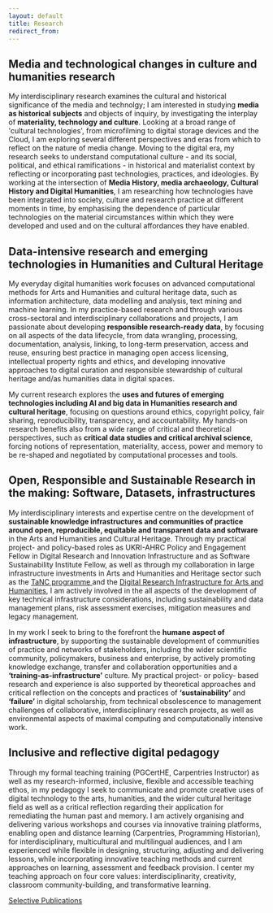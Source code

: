 ```yaml
---
layout: default
title: Research
redirect_from: 
---
```


## Media and technological changes in culture and humanities research
My interdisciplinary research examines the cultural and historical significance of the media and technolgy; I am interested in studying <b>media as historical subjects</b> and objects of inquiry, by investigating the interplay of <b>materiality, technology and culture</b>. Looking at a broad range of 'cultural technologies', from microfilming to digital storage devices and the Cloud, I am exploring several different perspectives and eras from which to reflect on the nature of media change. Moving to the digital era, my research seeks to understand computational culture - and its social, political, and ethical ramifications - in historical and materialist context by reflecting or incorporating past technologies, practices, and ideologies. By working at the intersection of <b>Media History, media archaeology, Cultural History and Digital Humanities</b>, I am researching how technologies have been integrated into society, culture and research practice at different moments in time, by emphasising the dependence of particular technologies on the material circumstances within which they were developed and used and on the cultural affordances they have enabled.

## Data-intensive research and emerging technologies in Humanities and Cultural Heritage   
My everyday digital humanities work focuses on advanced computational methods for Arts and Humanities and cultural heritage data, such as information architecture, data modelling and analysis, text mining and machine learning. In my practice-based research and through various cross-sectoral and interdisciplinary collaborations and projects, I am passionate about developing <b>responsible research-ready data</b>, by focusing on all aspects of the data lifecycle, from data wrangling, processing, documentation, analysis, linking, to long-term preservation, access and reuse, ensuring best practice in managing open access licensing, intellectual property rights and ethics, and developing innovative approaches to digital curation and responsible stewardship of cultural heritage and/as humanities data in digital spaces. 

My current research explores the <b>uses and futures of emerging technologies including AI and big data in Humanities research and cultural heritage</b>, focusing on questions around ethics, copyright policy, fair sharing, reproducibility, transparency, and accountability. My hands-on research benefits also from a wide range of critical and theoretical perspectives, such as <b>critical data studies and critical archival science</b>, forcing notions of representation, materiality, access, power and memory to be re-shaped and negotiated by computational processes and tools.

## Open, Responsible and Sustainable Research in the making: Software, Datasets, infrastructures 
My interdisciplinary interests and expertise centre on the development of <b>sustainable knowledge infrastructures and communities of practice around open, reproducible, equitable and transparent data and software</b> in the Arts and Humanities and Cultural Heritage. Through my practical project- and policy-based roles as UKRI-AHRC Policy and Engagement Fellow in Digital Research and Innovation Infrastructure and as Software Sustainability Institute Fellow, as well as through my collaboration in large infrastructure investments in Arts and Humanities and Heritage sector such as the <a href= "https://www.nationalcollection.org.uk"> TaNC programme </a> and the <a href="https://www.dariah.eu"> Digital Research Infrastructure for Arts and Humanities</a>, I am actively involved in the all aspects of the development of key technical infrastructure considerations, including sustainability and data management plans, risk assessment exercises, mitigation measures and legacy management. 

In my work I seek to bring to the forefront the <b>humane aspect of infrastructure</b>, by supporting the sustainable development of communities of practice and networks of stakeholders, including the wider scientific community, policymakers, business and enterprise, by actively promoting knowledge exchange, transfer and collaboration opportunities and a <b>‘training-as-infrastructure’</b> culture. My practical project- or policy- based research and experience is also supported by theoretical approaches and critical reflection on the concepts and practices of <b>‘sustainability’</b> and <b>‘failure’</b> in digital scholarship, from technical obsolescence to management challenges of collaborative, interdisciplinary research projects,  as well as environmental aspects of maximal computing and computationally intensive work.

## Inclusive and reflective digital pedagogy
Through my formal teaching training (PGCertHE, Carpentries Instructor) as well as my research-informed, inclusive, flexible and accessible teaching ethos, in my pedagogy I seek to communicate and promote creative uses of digital technology to the arts, humanities, and the wider cultural heritage field as well as a critical reflection regarding their application for remediating the human past and memory. I am actively organising and delivering various workshops and courses via innovative training platforms, enabling open and distance learning (Carpentries, Programming Historian), for interdisciplinary, multicultural and multilingual audiences, and I am experienced while flexible in designing, structuring, adjusting and delivering lessons, while incorporating innovative teaching methods and current approaches on learning, assessment and feedback provision. I center my teaching approach on four core values: interdisciplinarity, creativity, classroom community-building, and transformative learning.

[Selective Publications](publications.md)
